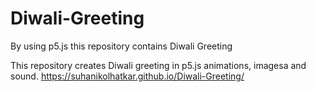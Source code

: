 # Diwali-Greeting
By using p5.js this repository contains Diwali Greeting

This repository creates Diwali greeting in p5.js animations, imagesa and sound.
https://suhanikolhatkar.github.io/Diwali-Greeting/
